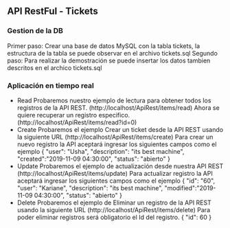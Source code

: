 ## API RestFul - Tickets ##

### Gestion de la DB ###
Primer paso: Crear una base de datos MySQL con la tabla tickets, la estructura de la tabla se puede observar en el archivo tickets.sql
Segundo paso: Para realizar la demostración se puede insertar los datos tambien descritos en el archico tickets.sql

### Aplicación en tiempo real ###
- Read
Probaremos nuestro ejemplo de lectura para obtener todos los registros de la API REST.
(http://localhost/ApiRest/items/read)
Ahora se quiere recuperar un registro especifico.
(http://localhost/ApiRest/items/read?id=0)
- Create
Probaremos el ejemplo Crear un ticket desde la API REST usando la siguiente URL
(http://localhost/ApiRest/items/create)
Para crear un nuevo registro la API aceptará ingresar los siguientes campos como el ejemplo
{
"user": "Usha",
"description": "its best machine",
"created":"2019-11-09 04:30:00",
"status": "abierto"
}
- Update
Probaremos el ejemplo de actualización desde nuestra API REST
(http://localhost/ApiRest/items/update)
Para actualizar registro la API aceptará ingresar los siguientes campos como el ejemplo
{
"id": "60",
"user": "Kariane",
"description": "its best machine",
"modified":"2019-11-09 04:30:00",
"status": "abierto"
}
- Delete
Probaremos el ejemplo de Eliminar un registro de la API REST usando la siguiente URL
(http://localhost/ApiRest/items/delete)
Para poder eliminar registros será obligatorio el Id del registro.
{
"id": 60
}